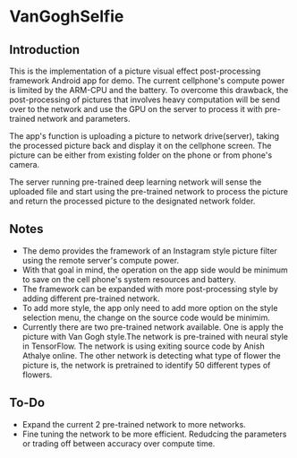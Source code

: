 # VanGoghSelfie


## Introduction


This is the implementation of a picture visual effect post-processing framework Android app for demo. The current cellphone's compute power is limited by the ARM-CPU and the battery. To overcome this drawback, the post-processing of pictures that involves heavy computation will be send over to the network and use the GPU on the server to process it with pre-trained network and parameters.


The app's function is uploading a picture to network drive(server), taking the processed picture back and display it on the cellphone screen. The picture can be either from existing folder on the phone or from phone's camera. 


The server running pre-trained deep learning network will sense the uploaded file and start using the pre-trained network to process the picture and return the processed picture to the designated network folder.


## Notes
* The demo provides the framework of an Instagram style picture filter using the remote server's compute power. 
* With that goal in mind, the operation on the app side would be minimum to save on the cell phone's system resources and battery.
* The framework can be expanded with more post-processing style by adding different pre-trained network. 
* To add more style, the app only need to add more option on the style selection menu, the change on the source code would be minimim.
* Currently there are two pre-trained network available. One is apply the picture with Van Gogh style.The network is pre-trained with neural style in TensorFlow. The network is using exiting source code by Anish Athalye online. The other network is detecting what type of flower the picture is, the network is pretrained to identify 50 different types of flowers.  

## To-Do
* Expand the current 2 pre-trained network to more networks. 
* Fine tuning the network to be more efficient. Redudcing the parameters or trading off between accuracy over compute time.  
